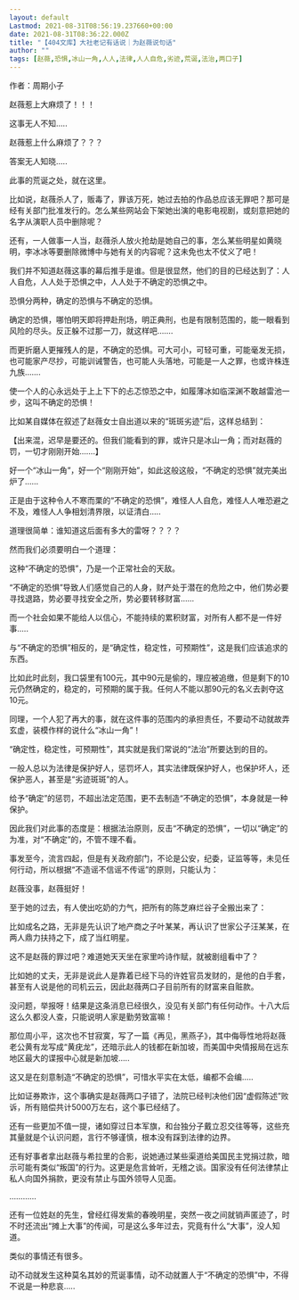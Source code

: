 ```yaml
---
layout: default
Lastmod: 2021-08-31T08:56:19.237660+00:00
date: 2021-08-31T08:36:22.000Z
title: "【404文库】大社老记有话说｜为赵薇说句话"
author: ""
tags: [赵薇,恐惧,冰山一角,人人,法律,人人自危,劣迹,荒诞,法治,两口子]
---
```


作者：周期小子

赵薇惹上大麻烦了！！！

这事无人不知…..

赵薇惹上什么麻烦了？？？

答案无人知晓…..

此事的荒诞之处，就在这里。

比如说，赵薇杀人了，贩毒了，罪该万死，她过去拍的作品总应该无罪吧？那可是经有关部门批准发行的。怎么某些网站会下架她出演的电影电视剧，或刻意把她的名字从演职人员中删除呢？

还有，一人做事一人当，赵薇杀人放火抢劫是她自己的事，怎么某些明星如黄晓明，李冰冰等要删除微博中与她有关的内容呢？这未免也太不仗义了吧！

我们并不知道赵薇这事的幕后推手是谁。但是很显然，他们的目的已经达到了：人人自危，人人处于恐惧之中，人人处于不确定的恐惧之中。

恐惧分两种，确定的恐惧与不确定的恐惧。

确定的恐惧，哪怕明天即将押赴刑场，明正典刑，也是有限制范围的，能一眼看到风险的尽头。反正躲不过那一刀，就这样吧…….

而更折磨人更摧残人的是，不确定的恐惧。可大可小，可轻可重，可能毫发无损，也可能家产尽抄，可能训诫警告，也可能人头落地，可能是一人之罪，也或许株连九族…….

使一个人的心永远处于上上下下的忐忑惊恐之中，如履薄冰如临深渊不敢越雷池一步，这叫不确定的恐惧！

比如某自媒体在叙述了赵薇女士自出道以来的“斑斑劣迹”后，这样总结到：

【出来混，迟早是要还的。但我们能看到的罪，或许只是冰山一角；而对赵薇的罚，一切才刚刚开始…….】

好一个“冰山一角”，好一个“刚刚开始”，如此这般这般，“不确定的恐惧”就完美出炉了……

正是由于这种令人不寒而栗的“不确定的恐惧”，难怪人人自危，难怪人人唯恐避之不及，难怪人人争相划清界限，以证清白…..

道理很简单：谁知道这后面有多大的雷呀？？？？

然而我们必须要明白一个道理：

这种“不确定的恐惧”，乃是一个正常社会的天敌。

“不确定的恐惧”导致人们感觉自己的人身，财产处于潜在的危险之中，他们势必要寻找退路，势必要寻找安全之所，势必要转移财富……

而一个社会如果不能给人以信心，不能持续的累积财富，对所有人都不是一件好事…..

与“不确定的恐惧”相反的，是“确定性，稳定性，可预期性”，这是我们应该追求的东西。

比如此时此刻，我口袋里有100元，其中90元是偷的，理应被追缴，但是剩下的10元仍然确定的，稳定的，可预期的属于我。任何人不能以那90元的名义去剥夺这10元。

同理，一个人犯了再大的事，就在这件事的范围内的承担责任，不要动不动就故弄玄虚，装模作样的说什么“冰山一角”！

“确定性，稳定性，可预期性”，其实就是我们常说的“法治”所要达到的目的。

一般人总以为法律是保护好人，惩罚坏人，其实法律既保护好人，也保护坏人，还保护恶人，甚至是“劣迹斑斑”的人。

给予“确定”的惩罚，不超出法定范围，更不去制造“不确定的恐惧”，本身就是一种保护。

因此我们对此事的态度是：根据法治原则，反击“不确定的恐惧”，一切以“确定”的为准，对“不确定”的，不管不理不看。

事发至今，流言四起，但是有关政府部门，不论是公安，纪委，证监等等，未见任何行动，所以根据“不造谣不信谣不传谣”的原则，只能认为：

赵薇没事，赵薇挺好！

至于她的过去，有人使出吃奶的力气，把所有的陈芝麻烂谷子全搬出来了：

比如成名之路，无非是先认识了地产商之子叶某某，再认识了世家公子汪某某，在两人鼎力扶持之下，成了当红明星。

这不是赵薇的罪过吧？难道她天天坐在家里吟诗作赋，就被剧组看中了？

比如她的丈夫，无非是说此人是靠着已经下马的许姓官员发财的，是他的白手套，甚至有人说是他的司机云云，因此赵薇两口子目前所有的财富来自赃款。

没问题，举报呀！结果是这条消息已经很久，没见有关部门有任何动作。十八大后这么久都没人查，只能说明人家是勤劳致富嘛！

那位周小平，这次也不甘寂寞，写了一篇《再见，黑燕子》，其中侮辱性地将赵薇老公黄有龙写成“黄疣龙”，还暗示此人的钱都在新加坡，而美国中央情报局在远东地区最大的谍报中心就是新加坡…..

这又是在刻意制造“不确定的恐惧”，可惜水平实在太低，编都不会编…..

比如证券欺诈，这个事确实是赵薇两口子错了，法院已经判决他们因“虚假陈述”败诉，所有赔偿共计5000万左右，这个事已经结了。

还有一些更加不值一提，诸如穿过日本军旗，和台独分子戴立忍交往等等，这些充其量就是个认识问题，言行不够谨慎，根本没有踩到法律的边界。

还有好事者拿出赵薇与希拉里的合影，说她通过某些渠道给美国民主党捐过款，暗示可能有类似“叛国”的行为。这更是危言耸听，无稽之谈。国家没有任何法律禁止私人向国外捐款，更没有禁止与国外领导人见面。

…………

还有一位姓赵的先生，曾经红得发紫的春晚明星，突然一夜之间就销声匿迹了，时不时还流出“摊上大事”的传闻，可是这么多年过去，究竟有什么“大事”，没人知道。

类似的事情还有很多。

动不动就发生这种莫名其妙的荒诞事情，动不动就置人于“不确定的恐惧”中，不得不说是一种悲哀…..

